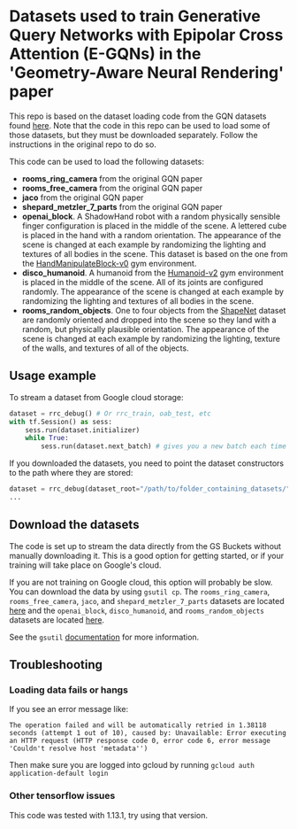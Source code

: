 # Datasets used to train Generative Query Networks with Epipolar Cross Attention (E-GQNs) in the 'Geometry-Aware Neural Rendering' paper  

This repo is based on the dataset loading code from the GQN datasets found [here](https://github.com/deepmind/gqn-datasets). Note that the 
code in this repo can be used to load some of those datasets, but they must be downloaded separately. Follow the instructions in the original repo to do so. 

This code can be used to load the following datasets:

+ **rooms_ring_camera** from the original GQN paper
+ **rooms_free_camera** from the original GQN paper
+ **jaco** from the original GQN paper
+ **shepard_metzler_7_parts** from the original GQN paper
+ **openai_block**. A ShadowHand robot with a random physically sensible finger configuration is placed in the middle of the scene. A lettered cube is placed in the hand with a random orientation. 
The appearance of the scene is changed at each example by randomizing the lighting and textures of all bodies in the scene. This dataset is based on the one from the [HandManipulateBlock-v0](https://gym.openai.com/envs/HandManipulateBlock-v0/)
gym environment.
+ **disco_humanoid**. A humanoid from the [Humanoid-v2](https://gym.openai.com/envs/Humanoid-v2/) gym environment is placed in the middle of the scene. All of its joints are configured randomly. 
The appearance of the scene is changed at each example by randomizing the lighting and textures of all bodies in the scene. 
+ **rooms_random_objects**. One to four objects from the [ShapeNet](https://arxiv.org/abs/1512.03012) dataset are randomly oriented and dropped into the scene so they land with a random, but physically plausible orientation. 
The appearance of the scene is changed at each example by randomizing the lighting, texture of the walls, and textures of all of the objects.

## Usage example

To stream a dataset from Google cloud storage:

```python
dataset = rrc_debug() # Or rrc_train, oab_test, etc
with tf.Session() as sess:
    sess.run(dataset.initializer)
    while True:
        sess.run(dataset.next_batch) # gives you a new batch each time
```

If you downloaded the datasets, you need to point the dataset constructors to the
path where they are stored:

```python
dataset = rrc_debug(dataset_root="/path/to/folder_containing_datasets/")
...
```

## Download the datasets

The code is set up to stream the data directly from the GS Buckets without manually downloading it. This is a good option for getting started, or if your training will take place on Google's cloud.

If you are not training on Google cloud, this option will probably be slow. You can download the data by using `gsutil cp`. The `rooms_ring_camera`, `rooms_free_camera`, `jaco`, and `shepard_metzler_7_parts` 
datasets are located [here](https://console.cloud.google.com/storage/browser/gqn-dataset) and the `openai_block`, `disco_humanoid`, and `rooms_random_objects` datasets are located [here](https://console.cloud.google.com/storage/browser/egqn-datasets).

See the `gsutil` [documentation](https://cloud.google.com/storage/docs/gsutil_install) for more information.

## Troubleshooting

### Loading data fails or hangs

If you see an error message like:
```
The operation failed and will be automatically retried in 1.38118 seconds (attempt 1 out of 10), caused by: Unavailable: Error executing an HTTP request (HTTP response code 0, error code 6, error message 'Couldn't resolve host 'metadata'')
```

Then make sure you are logged into gcloud by running `gcloud auth application-default login`

### Other tensorflow issues

This code was tested with 1.13.1, try using that version.
